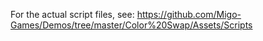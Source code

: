 For the actual script files, see:
https://github.com/Migo-Games/Demos/tree/master/Color%20Swap/Assets/Scripts
